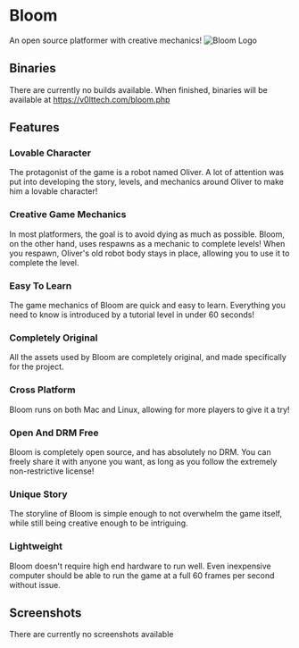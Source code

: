 # Bloom
An open source platformer with creative mechanics!
![Bloom Logo](https://v0lttech.com/assets/img/bloomlogo.png)

## Binaries
There are currently no builds available. When finished, binaries will be available at https://v0lttech.com/bloom.php

## Features
### Lovable Character
The protagonist of the game is a robot named Oliver. A lot of attention was put into developing the story, levels, and mechanics around Oliver to make him a lovable character!

### Creative Game Mechanics
In most platformers, the goal is to avoid dying as much as possible. Bloom, on the other hand, uses respawns as a mechanic to complete levels! When you respawn, Oliver's old robot body stays in place, allowing you to use it to complete the level.

### Easy To Learn
The game mechanics of Bloom are quick and easy to learn. Everything you need to know is introduced by a tutorial level in under 60 seconds!

### Completely Original
All the assets used by Bloom are completely original, and made specifically for the project.

### Cross Platform
Bloom runs on both Mac and Linux, allowing for more players to give it a try!

### Open And DRM Free
Bloom is completely open source, and has absolutely no DRM. You can freely share it with anyone you want, as long as you follow the extremely non-restrictive license!

### Unique Story
The storyline of Bloom is simple enough to not overwhelm the game itself, while still being creative enough to be intriguing.

### Lightweight
Bloom doesn't require high end hardware to run well. Even inexpensive computer should be able to run the game at a full 60 frames per second without issue.

## Screenshots
There are currently no screenshots available
